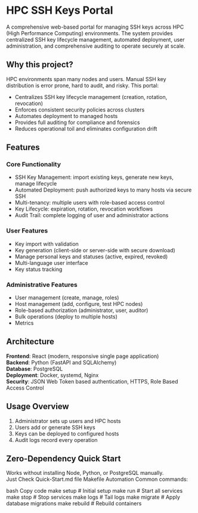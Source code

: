 # HPC SSH Keys Portal

A comprehensive web-based portal for managing SSH keys across HPC (High Performance Computing) environments. The system provides centralized SSH key lifecycle management, automated deployment, user administration, and comprehensive auditing to operate securely at scale.

## Why this project?

HPC environments span many nodes and users. Manual SSH key distribution is error prone, hard to audit, and risky. This portal:
- Centralizes SSH key lifecycle management (creation, rotation, revocation)
- Enforces consistent security policies across clusters
- Automates deployment to managed hosts
- Provides full auditing for compliance and forensics
- Reduces operational toil and eliminates configuration drift

## Features

### Core Functionality
- SSH Key Management: import existing keys, generate new keys, manage lifecycle
- Automated Deployment: push authorized keys to many hosts via secure SSH
- Multi-tenancy: multiple users with role-based access control
- Key Lifecycle: expiration, rotation, revocation workflows
- Audit Trail: complete logging of user and administrator actions

### User Features
- Key import with validation
- Key generation (client-side or server-side with secure download)
- Manage personal keys and statuses (active, expired, revoked)
- Multi-language user interface
- Key status tracking

### Administrative Features
- User management (create, manage, roles)
- Host management (add, configure, test HPC nodes)
- Role-based authorization (administrator, user, auditor)
- Bulk operations (deploy to multiple hosts)
- Metrics

## Architecture

**Frontend**: React (modern, responsive single page application)  
**Backend**: Python (FastAPI and SQLAlchemy)  
**Database**: PostgreSQL  
**Deployment**: Docker, systemd, Nginx  
**Security**: JSON Web Token based authentication, HTTPS, Role Based Access Control

## Usage Overview

1. Administrator sets up users and HPC hosts  
2. Users add or generate SSH keys  
3. Keys can be deployed to configured hosts  
4. Audit logs record every operation  

## Zero-Dependency Quick Start

Works without installing Node, Python, or PostgreSQL manually.  
Just Check Quick-Start.md file
Makefile Automation
Common commands:

bash
Copy code
make setup       # Initial setup
make run         # Start all services
make stop        # Stop services
make logs        # Tail logs
make migrate     # Apply database migrations
make rebuild     # Rebuild containers
